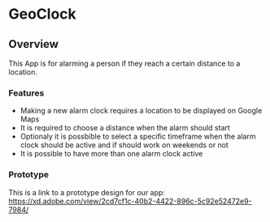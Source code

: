 # GeoClock
## Overview
This App is for alarming a person if they reach a certain distance to a location.
### Features
* Making a new alarm clock requires a location to be displayed on Google Maps
* It is required to choose a distance when the alarm should start
* Optionaly it is possbible to select a specific timeframe when the alarm clock should be active and if should work on weekends or not
* It is possible to have more than one alarm clock active

### Prototype
This is a link to a prototype design for our app:
https://xd.adobe.com/view/2cd7cf1c-40b2-4422-896c-5c92e52472e9-7984/
